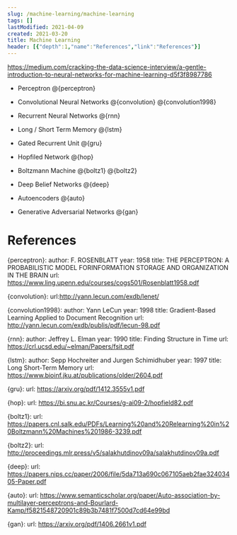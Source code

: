 ```yaml
---
slug: /machine-learning/machine-learning
tags: []
lastModified: 2021-04-09
created: 2021-03-20
title: Machine Learning
header: [{"depth":1,"name":"References","link":"References"}]
---
```


https://medium.com/cracking-the-data-science-interview/a-gentle-introduction-to-neural-networks-for-machine-learning-d5f3f8987786

- Perceptron
@{perceptron}

- Convolutional Neural Networks
@{convolution}
@{convolution1998}

- Recurrent Neural Networks
@{rnn}

- Long / Short Term Memory
@{lstm}

- Gated Recurrent Unit
@{gru}

- Hopfiled Network
@{hop}

- Boltzmann Machine
@{boltz1}
@{boltz2}

- Deep Belief Networks
@{deep}

- Autoencoders
@{auto}

- Generative Adversarial Networks
@{gan}

# References


{perceptron}:
    author: F. ROSENBLATT
    year: 1958
    title: THE   PERCEPTRON:   A  PROBABILISTIC  MODEL  FORINFORMATION   STORAGE  AND  ORGANIZATION IN  THE  BRAIN
    url: https://www.ling.upenn.edu/courses/cogs501/Rosenblatt1958.pdf

{convolution}:
    url:http://yann.lecun.com/exdb/lenet/

{convolution1998}:
    author: Yann LeCun
    year: 1998
    title: Gradient-Based Learning Applied to Document Recognition
    url: http://yann.lecun.com/exdb/publis/pdf/lecun-98.pdf

{rnn}:
    author: Jeffrey L. Elman
    year: 1990
    title: Finding Structure in Time
    url: https://crl.ucsd.edu/~elman/Papers/fsit.pdf

{lstm}:
    author: Sepp Hochreiter and Jurgen Schimidhuber
    year: 1997
    title: Long Short-Term Memory
    url: https://www.bioinf.jku.at/publications/older/2604.pdf

{gru}:
    url: https://arxiv.org/pdf/1412.3555v1.pdf

{hop}:
    url: https://bi.snu.ac.kr/Courses/g-ai09-2/hopfield82.pdf

{boltz1}:
    url: https://papers.cnl.salk.edu/PDFs/Learning%20and%20Relearning%20in%20Boltzmann%20Machines%201986-3239.pdf

{boltz2}:
    url: http://proceedings.mlr.press/v5/salakhutdinov09a/salakhutdinov09a.pdf

{deep}:
    url: https://papers.nips.cc/paper/2006/file/5da713a690c067105aeb2fae32403405-Paper.pdf

{auto}:
    url: https://www.semanticscholar.org/paper/Auto-association-by-multilayer-perceptrons-and-Bourlard-Kamp/f5821548720901c89b3b7481f7500d7cd64e99bd

{gan}:
    url: https://arxiv.org/pdf/1406.2661v1.pdf
